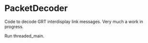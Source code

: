 # PacketDecoder
Code to decode GRT interdisplay link messages.  Very much a work in progress.

Run threaded_main.
